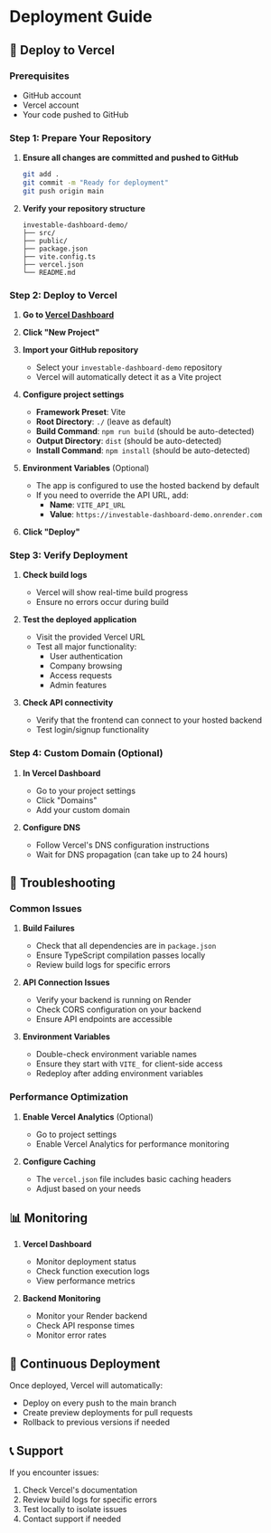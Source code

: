 # Deployment Guide

## 🚀 Deploy to Vercel

### Prerequisites
- GitHub account
- Vercel account
- Your code pushed to GitHub

### Step 1: Prepare Your Repository

1. **Ensure all changes are committed and pushed to GitHub**
   ```bash
   git add .
   git commit -m "Ready for deployment"
   git push origin main
   ```

2. **Verify your repository structure**
   ```
   investable-dashboard-demo/
   ├── src/
   ├── public/
   ├── package.json
   ├── vite.config.ts
   ├── vercel.json
   └── README.md
   ```

### Step 2: Deploy to Vercel

1. **Go to [Vercel Dashboard](https://vercel.com/dashboard)**

2. **Click "New Project"**

3. **Import your GitHub repository**
   - Select your `investable-dashboard-demo` repository
   - Vercel will automatically detect it as a Vite project

4. **Configure project settings**
   - **Framework Preset**: Vite
   - **Root Directory**: `./` (leave as default)
   - **Build Command**: `npm run build` (should be auto-detected)
   - **Output Directory**: `dist` (should be auto-detected)
   - **Install Command**: `npm install` (should be auto-detected)

5. **Environment Variables** (Optional)
   - The app is configured to use the hosted backend by default
   - If you need to override the API URL, add:
     - **Name**: `VITE_API_URL`
     - **Value**: `https://investable-dashboard-demo.onrender.com`

6. **Click "Deploy"**

### Step 3: Verify Deployment

1. **Check build logs**
   - Vercel will show real-time build progress
   - Ensure no errors occur during build

2. **Test the deployed application**
   - Visit the provided Vercel URL
   - Test all major functionality:
     - User authentication
     - Company browsing
     - Access requests
     - Admin features

3. **Check API connectivity**
   - Verify that the frontend can connect to your hosted backend
   - Test login/signup functionality

### Step 4: Custom Domain (Optional)

1. **In Vercel Dashboard**
   - Go to your project settings
   - Click "Domains"
   - Add your custom domain

2. **Configure DNS**
   - Follow Vercel's DNS configuration instructions
   - Wait for DNS propagation (can take up to 24 hours)

## 🔧 Troubleshooting

### Common Issues

1. **Build Failures**
   - Check that all dependencies are in `package.json`
   - Ensure TypeScript compilation passes locally
   - Review build logs for specific errors

2. **API Connection Issues**
   - Verify your backend is running on Render
   - Check CORS configuration on your backend
   - Ensure API endpoints are accessible

3. **Environment Variables**
   - Double-check environment variable names
   - Ensure they start with `VITE_` for client-side access
   - Redeploy after adding environment variables

### Performance Optimization

1. **Enable Vercel Analytics** (Optional)
   - Go to project settings
   - Enable Vercel Analytics for performance monitoring

2. **Configure Caching**
   - The `vercel.json` file includes basic caching headers
   - Adjust based on your needs

## 📊 Monitoring

1. **Vercel Dashboard**
   - Monitor deployment status
   - Check function execution logs
   - View performance metrics

2. **Backend Monitoring**
   - Monitor your Render backend
   - Check API response times
   - Monitor error rates

## 🔄 Continuous Deployment

Once deployed, Vercel will automatically:
- Deploy on every push to the main branch
- Create preview deployments for pull requests
- Rollback to previous versions if needed

## 📞 Support

If you encounter issues:
1. Check Vercel's documentation
2. Review build logs for specific errors
3. Test locally to isolate issues
4. Contact support if needed 